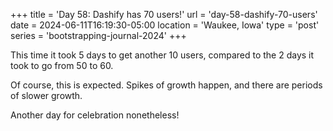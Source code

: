 +++
title = 'Day 58: Dashify has 70 users!'
url = 'day-58-dashify-70-users'
date = 2024-06-11T16:19:30-05:00
location = 'Waukee, Iowa'
type = 'post'
series = 'bootstrapping-journal-2024'
+++

This time it took 5 days to get another 10 users, compared to the 2 days it took to go from 50 to 60.

Of course, this is expected. Spikes of growth happen, and there are periods of slower growth.

Another day for celebration nonetheless!
